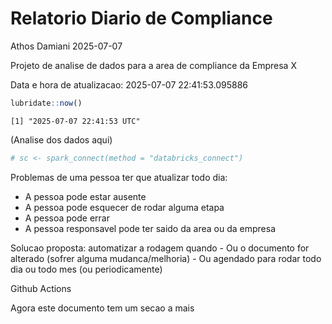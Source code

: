 # Relatorio Diario de Compliance
Athos Damiani
2025-07-07

Projeto de analise de dados para a area de compliance da Empresa X

Data e hora de atualizacao: 2025-07-07 22:41:53.095886

``` r
lubridate::now()
```

    [1] "2025-07-07 22:41:53 UTC"

(Analise dos dados aqui)

``` r
# sc <- spark_connect(method = "databricks_connect")
```

Problemas de uma pessoa ter que atualizar todo dia:

-   A pessoa pode estar ausente
-   A pessoa pode esquecer de rodar alguma etapa
-   A pessoa pode errar
-   A pessoa responsavel pode ter saido da area ou da empresa

Solucao proposta: automatizar a rodagem quando - Ou o documento for
alterado (sofrer alguma mudanca/melhoria) - Ou agendado para rodar todo
dia ou todo mes (ou periodicamente)

Github Actions

Agora este documento tem um secao a mais
